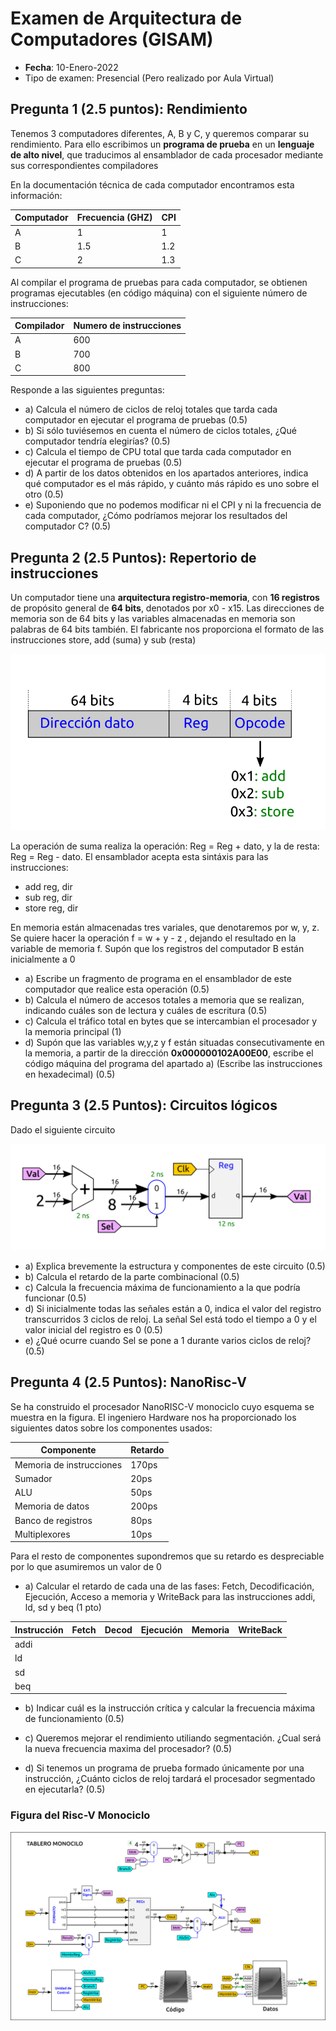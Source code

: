 # Examen de Arquitectura de Computadores (GISAM)
* **Fecha**: 10-Enero-2022
* Tipo de examen: Presencial (Pero realizado por Aula Virtual)


## Pregunta 1 (2.5 puntos): Rendimiento 

Tenemos 3 computadores diferentes, A, B y C, y queremos comparar su rendimiento. Para ello escribimos un **programa de prueba** en un **lenguaje de alto nivel**, que traducimos al ensamblador de cada procesador mediante sus correspondientes compiladores

En la documentación técnica de cada computador encontramos esta información:

| Computador | Frecuencia (GHZ) | CPI |
|------------|------------------|-----|
| A          |  1               | 1   |
| B          |  1.5             | 1.2 |
| C          |  2               | 1.3 |

Al compilar el programa de pruebas para cada computador, se obtienen programas ejecutables (en código máquina) con el siguiente número de instrucciones:

| Compilador | Numero de instrucciones |
|------------|-------------------------|
| A          |   600                   |
| B          |   700                   |
| C          |   800                   |

Responde a las siguientes preguntas:

* a) Calcula el número de ciclos de reloj totales que tarda cada computador en ejecutar el programa de pruebas (0.5)
* b) Si sólo tuviésemos en cuenta el número de ciclos totales, ¿Qué computador tendría elegirías? (0.5)
* c) Calcula el tiempo de CPU total que tarda cada computador en ejecutar el programa de pruebas (0.5)
* d) A partir de los datos obtenidos en los apartados anteriores, indica qué computador es el más rápido, y cuánto más rápido es uno sobre el otro (0.5)
* e) Suponiendo que no podemos modificar ni el CPI y ni la frecuencia de cada computador, ¿Cómo podríamos mejorar los resultados del computador C? (0.5)

## Pregunta 2 (2.5 Puntos): Repertorio de instrucciones

Un computador tiene una **arquitectura registro-memoria**, con **16 registros** de propósito general de **64 bits**, denotados por x0 - x15. Las direcciones de memoria son de 64 bits y las variables almacenadas en memoria son palabras de 64 bits también. El fabricante nos proporciona el formato de las instrucciones store, add (suma) y sub (resta) 

![](P2.png)

La operación de suma realiza la operación: Reg = Reg + dato, y la de resta: Reg = Reg - dato. El ensamblador acepta esta sintáxis para las instrucciones:

* add reg, dir
* sub reg, dir
* store reg, dir

En memoria están almacenadas tres variales, que denotaremos por w, y, z. Se quiere hacer la operación f = w + y - z , dejando el resultado en la variable de memoria f. Supón que los registros del computador B están inicialmente a 0

* a) Escribe un fragmento de programa en el ensamblador de este computador que realice esta operación (0.5)
* b) Calcula el número de accesos totales a memoria que se realizan, indicando cuáles son de lectura y cuáles de escritura (0.5)
* c) Calcula el tráfico total en bytes que se intercambian el procesador y la memoria principal (1)
* d) Supón que las variables w,y,z y f están situadas consecutivamente en la memoria, a partir de la dirección **0x000000102A00E00**, escribe el código máquina del programa del apartado a) (Escribe las instrucciones en hexadecimal) (0.5)

## Pregunta 3 (2.5 Puntos): Circuitos lógicos

Dado el siguiente circuito

![](P3.png)

* a) Explica brevemente la estructura y componentes de este circuito (0.5)
* b) Calcula el retardo de la parte combinacional (0.5)
* c) Calcula la frecuencia máxima de funcionamiento a la que podría funcionar (0.5)
* d) Si inicialmente todas las señales están a 0, indica el valor del registro transcurridos 3 ciclos de reloj. La señal Sel está todo el tiempo a 0 y el valor inicial del registro es 0 (0.5)
* e) ¿Qué ocurre cuando Sel se pone a 1 durante varios ciclos de reloj? (0.5)


## Pregunta 4 (2.5 Puntos): NanoRisc-V

Se ha construido el procesador NanoRISC-V monociclo cuyo esquema se muestra en la figura. El ingeniero Hardware nos ha proporcionado los siguientes datos sobre los componentes usados:

| Componente                | Retardo |
|---------------------------|---------|
|  Memoria de instrucciones | 170ps   |
|  Sumador                  | 20ps    |
|  ALU                      | 50ps    |
|  Memoria de datos         | 200ps   |
|  Banco de registros       | 80ps    | 
|  Multiplexores            | 10ps    |

Para el resto de componentes supondremos que su retardo es despreciable por lo que asumiremos un valor de 0

* a) Calcular el retardo de cada una de las fases: Fetch, Decodificación, Ejecución, Acceso a memoria y WriteBack para las instrucciones addi, ld, sd y beq (1 pto)

| Instrucción | Fetch | Decod | Ejecución | Memoria | WriteBack |
|-------------|-------|-------|-----------|---------|-----------|
| addi        |       |       |           |         |           |
| ld          |       |       |           |         |           |
| sd          |       |       |           |         |           |
| beq         |       |       |           |         |           |

* b) Indicar cuál es la instrucción crítica y calcular la frecuencia máxima de funcionamiento (0.5)

* c) Queremos mejorar el rendimiento utiliando segmentación. ¿Cual será la nueva frecuencia maxima del procesador? (0.5)

* d) Si tenemos un programa de prueba formado únicamente por una instrucción, ¿Cuánto ciclos de reloj tardará el procesador segmentado en ejecutarla? (0.5)

### Figura del Risc-V Monociclo

![](P4-monociclo.png)

